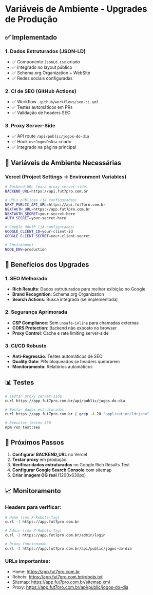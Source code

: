 # Variáveis de Ambiente - Upgrades de Produção

## ✅ Implementado

### 1. Dados Estruturados (JSON-LD)

- ✅ Componente `JsonLd.tsx` criado
- ✅ Integrado no layout público
- ✅ Schema.org Organization + WebSite
- ✅ Redes sociais configuradas

### 2. CI de SEO (GitHub Actions)

- ✅ Workflow `.github/workflows/seo-ci.yml`
- ✅ Testes automáticos em PRs
- ✅ Validação de headers SEO

### 3. Proxy Server-Side

- ✅ API route `/api/public/jogos-do-dia`
- ✅ Hook `useJogosDoDia` criado
- ✅ Integrado na página principal

## 🔧 Variáveis de Ambiente Necessárias

### Vercel (Project Settings → Environment Variables)

```bash
# Backend URL (para proxy server-side)
BACKEND_URL=https://api.fut7pro.com.br

# URLs públicas (já configuradas)
NEXT_PUBLIC_API_URL=https://api.fut7pro.com.br
NEXTAUTH_URL=https://app.fut7pro.com.br
NEXTAUTH_SECRET=your-secret-here
AUTH_SECRET=your-secret-here

# Google OAuth (já configuradas)
GOOGLE_CLIENT_ID=your-client-id
GOOGLE_CLIENT_SECRET=your-client-secret

# Environment
NODE_ENV=production
```

## 🚀 Benefícios dos Upgrades

### 1. SEO Melhorado

- **Rich Results**: Dados estruturados para melhor exibição no Google
- **Brand Recognition**: Schema.org Organization
- **Search Actions**: Busca integrada (se implementada)

### 2. Segurança Aprimorada

- **CSP Compliance**: Sem `unsafe-inline` para chamadas externas
- **CORS Protection**: Backend não exposto no browser
- **Proxy Control**: Cache e rate limiting server-side

### 3. CI/CD Robusto

- **Anti-Regressão**: Testes automáticos de SEO
- **Quality Gate**: PRs bloqueados se headers quebrarem
- **Monitoramento**: Relatórios automáticos

## 📊 Testes

```bash
# Testar proxy server-side
curl https://app.fut7pro.com.br/api/public/jogos-do-dia

# Testar dados estruturados
curl https://app.fut7pro.com.br | grep -A 20 "application/ld+json"

# Executar testes SEO
npm run test:seo
```

## 🔄 Próximos Passos

1. **Configurar BACKEND_URL** no Vercel
2. **Testar proxy** em produção
3. **Verificar dados estruturados** no Google Rich Results Test
4. **Configurar Google Search Console** com sitemap
5. **Criar imagem OG real** (1200x630px)

## 📈 Monitoramento

### Headers para verificar:

```bash
# Home (sem X-Robots-Tag)
curl -I https://app.fut7pro.com.br

# Admin (com X-Robots-Tag)
curl -I https://app.fut7pro.com.br/admin/login

# Proxy funcionando
curl -I https://app.fut7pro.com.br/api/public/jogos-do-dia
```

### URLs importantes:

- Home: https://app.fut7pro.com.br
- Robots: https://app.fut7pro.com.br/robots.txt
- Sitemap: https://app.fut7pro.com.br/sitemap.xml
- Proxy: https://app.fut7pro.com.br/api/public/jogos-do-dia
